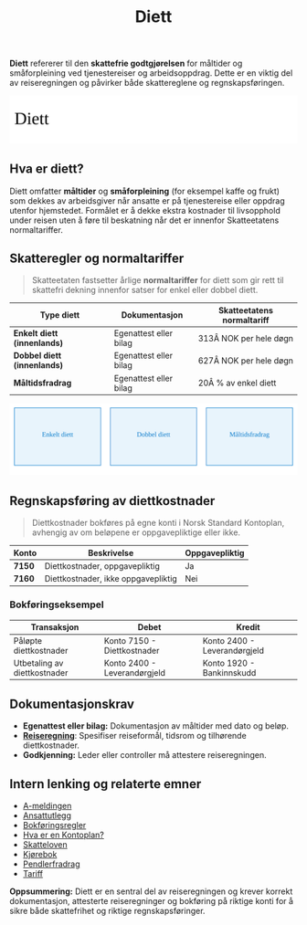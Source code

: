 ﻿---
title: "Diett"
meta_title: "Diett"
meta_description: '**Diett** refererer til den **skattefrie godtgjørelsen** for måltider og småforpleining ved tjenestereiser og arbeidsoppdrag. Dette er en viktig del av reise...'
slug: diett
type: blog
layout: pages/single
---

**Diett** refererer til den **skattefrie godtgjørelsen** for måltider og småforpleining ved tjenestereiser og arbeidsoppdrag. Dette er en viktig del av reiseregningen og påvirker både skattereglene og regnskapsføringen.

![Overblikk over Diett](diett-image.svg)

## Hva er diett?

Diett omfatter **måltider** og **småforpleining** (for eksempel kaffe og frukt) som dekkes av arbeidsgiver når ansatte er på tjenestereise eller oppdrag utenfor hjemstedet. Formålet er å dekke ekstra kostnader til livsopphold under reisen uten å føre til beskatning når det er innenfor Skatteetatens normaltariffer.

## Skatteregler og normaltariffer

> Skatteetaten fastsetter årlige **normaltariffer** for diett som gir rett til skattefri dekning innenfor satser for enkel eller dobbel diett.

| Type diett                       | Dokumentasjon          | Skatteetatens normaltariff  |
|----------------------------------|------------------------|-----------------------------|
| **Enkelt diett (innenlands)**    | Egenattest eller bilag | 313Â NOK per hele døgn       |
| **Dobbel diett (innenlands)**    | Egenattest eller bilag | 627Â NOK per hele døgn       |
| **Måltidsfradrag**               | Egenattest eller bilag | 20Â % av enkel diett         |

![Normaltariffer for Diett](diett-normaltariffer-oversikt.svg)

## Regnskapsføring av diettkostnader

> Diettkostnader bokføres på egne konti i Norsk Standard Kontoplan, avhengig av om beløpene er oppgavepliktige eller ikke.

| Konto | Beskrivelse                          | Oppgavepliktig |
|-------|--------------------------------------|----------------|
| **7150** | Diettkostnader, oppgavepliktig    | Ja             |
| **7160** | Diettkostnader, ikke oppgavepliktig | Nei            |

### Bokføringseksempel

| Transaksjon                      | Debet                         | Kredit                       |
|----------------------------------|-------------------------------|------------------------------|
| Påløpte diettkostnader           | Konto 7150 - Diettkostnader   | Konto 2400 - Leverandørgjeld |
| Utbetaling av diettkostnader     | Konto 2400 - Leverandørgjeld  | Konto 1920 - Bankinnskudd    |

## Dokumentasjonskrav

* **Egenattest eller bilag:** Dokumentasjon av måltider med dato og beløp.
* **[Reiseregning](/blogs/regnskap/reiseregning "Reiseregning - Guide til reiseregninger i Norsk Regnskap")**: Spesifiser reiseformål, tidsrom og tilhørende diettkostnader.
* **Godkjenning:** Leder eller controller må attestere reiseregningen.

## Intern lenking og relaterte emner

* [A-meldingen](/blogs/regnskap/hva-er-a-melding "Hva er A-melding? Komplett Guide til A-meldingen")
* [Ansattutlegg](/blogs/regnskap/ansattutlegg "Ansattutlegg - Guide til håndtering av ansattes utlegg og refusjoner")
* [Bokføringsregler](/blogs/regnskap/hva-er-bokforingsregler "Hva er Bokføringsregler? Guide til Norske Bokføringsregler og Dokumentasjonskrav")
* [Hva er en Kontoplan?](/blogs/regnskap/hva-er-kontoplan "Hva er en Kontoplan? Komplett Guide til Kontoplaner i Norsk Regnskap")
* [Skatteloven](/blogs/regnskap/hva-er-skatt "Skatt - Komplett Guide til Skatteregler for Bedrifter")
* [Kjørebok](/blogs/regnskap/hva-er-kjorebok "Hva er Kjørebok? Komplett Guide til Kjørebok for Bedrifter i Norge")
 * [Pendlerfradrag](/blogs/regnskap/pendlerfradrag "Pendlerfradrag i regnskap: Guide til regler, dokumentasjon og beregning")
 * [Tariff](/blogs/regnskap/tariff "Tariff i Norsk Regnskap")

**Oppsummering:** Diett er en sentral del av reiseregningen og krever korrekt dokumentasjon, attesterte reiseregninger og bokføring på riktige konti for å sikre både skattefrihet og riktige regnskapsføringer.











